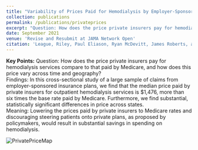 ```yaml
---
title: "Variability of Prices Paid for Hemodialysis by Employer-Sponsored Insurance in the US, 2012-2019"
collection: publications
permalink: /publications/privateprices
excerpt: "Question: How does the price private insurers pay for hemodialysis services compare to that paid by Medicare, and how does this price vary across time and geography? Findings: In this cross-sectional study of a large sample of claims from employer-sponsored insurance plans, we find that the median price paid by private insurers for outpatient hemodialysis services is $1,476, more than six times the base rate paid by Medicare. Furthermore, we find substantial, statistically significant differences in price across states. Meaning: Lowering the prices paid by private insurers to Medicare rates and discouraging steering patients onto private plans, as proposed by policymakers, would result in substantial savings in spending on hemodialysis."
date: September 2021
venue: 'Revise and Resubmit at JAMA Network Open'
citation: 'League, Riley, Paul Eliason, Ryan McDevitt, James Roberts, and Heather Wong. (2021). &quot;Variability of Prices Paid for Hemodialysis by Employer-Sponsored Insurance in the US, 2012-2019&quot; Work in Progress.'
---
```


**Key Points:** Question: How does the price private insurers pay for hemodialysis services compare to that paid by Medicare, and how does this price vary across time and geography? \
Findings: In this cross-sectional study of a large sample of claims from employer-sponsored insurance plans, we find that the median price paid by private insurers for outpatient hemodialysis services is $1,476, more than six times the base rate paid by Medicare. Furthermore, we find substantial, statistically significant differences in price across states. \
Meaning: Lowering the prices paid by private insurers to Medicare rates and discouraging steering patients onto private plans, as proposed by policymakers, would result in substantial savings in spending on hemodialysis.

![PrivatePriceMap](https://rileyleague.github.io/images/price_map.png)
